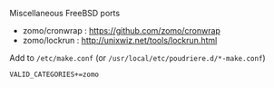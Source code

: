Miscellaneous FreeBSD ports

* zomo/cronwrap : https://github.com/zomo/cronwrap
* zomo/lockrun : http://unixwiz.net/tools/lockrun.html

Add to `/etc/make.conf` (or `/usr/local/etc/poudriere.d/*-make.conf`)
```
VALID_CATEGORIES+=zomo
```
